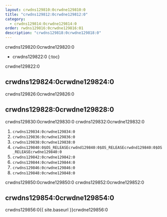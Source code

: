 ```yaml
---
layout: crwdns129810:0crwdne129810:0
title: "crwdns129812:0crwdne129812:0"
category:
  - crwdns129814:0crwdne129814:0
order: rwdns129816:0crwdne129816:01
description: "crwdns129818:0crwdne129818:0"
---
```

crwdns129820:0crwdne129820:0

* crwdns129822:0 
{:toc}

crwdne129822:0

## crwdns129824:0crwdne129824:0

crwdns129826:0crwdne129826:0

## crwdns129828:0crwdne129828:0

crwdns129830:0crwdne129830:0 crwdns129832:0crwdne129832:0

1. `crwdns129834:0crwdne129834:0` 
2. `crwdns129836:0crwdne129836:0`
3. `crwdns129838:0crwdne129838:0`
4. `crwdns129840:0$OS_RELEASEcrwdnd129840:0$OS_RELEASEcrwdnd129840:0$OS_RELEASEcrwdne129840:0`
5. `crwdns129842:0crwdne129842:0`
6. `crwdns129844:0crwdne129844:0`
7. `crwdns129846:0crwdne129846:0`
8. `crwdns129848:0crwdne129848:0`

crwdns129850:0crwdne129850:0 crwdns129852:0crwdne129852:0

## crwdns129854:0crwdne129854:0

crwdns129856:0{{ site.baseurl }}crwdne129856:0